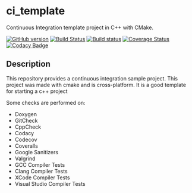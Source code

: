 # ci_template

Continuous Integration template project in C++ with CMake.

[![GitHub version](https://badge.fury.io/gh/valentindumas%2Fci_template.svg)](https://badge.fury.io/gh/valentindumas%2Fci_template)
[![Build Status](https://travis-ci.org/ValentinDumas/ci_template.svg?branch=master)](https://travis-ci.org/ValentinDumas/ci_template)
[![Build status](https://ci.appveyor.com/api/projects/status/rk9bniv1rlpv8lvq?svg=true)](https://ci.appveyor.com/project/ValentinDumas/ci-template)
[![Coverage Status](https://coveralls.io/repos/github/ValentinDumas/ci_template/badge.svg?branch=master)](https://coveralls.io/github/ValentinDumas/ci_template?branch=master)
[![Codacy Badge](https://api.codacy.com/project/badge/Grade/ce58e7e0c9ca4682a37ac14bf3bd75b9)](https://www.codacy.com/app/ValentinDumas/ci_template?utm_source=github.com&amp;utm_medium=referral&amp;utm_content=ValentinDumas/ci_template&amp;utm_campaign=Badge_Grade)

## Description

This repository provides a continuous integration sample project.
This project was made with cmake and is cross-platform.
It is a good template for starting a c++ project

Some checks are performed on:
-  Doxygen
-  GitCheck
-  CppCheck
- Codacy
- Codecov
- Coveralls
- Google Sanitizers
- Valgrind
- GCC Compiler Tests
- Clang Compiler Tests
- XCode Compiler Tests
- Visual Studio Compiler Tests
